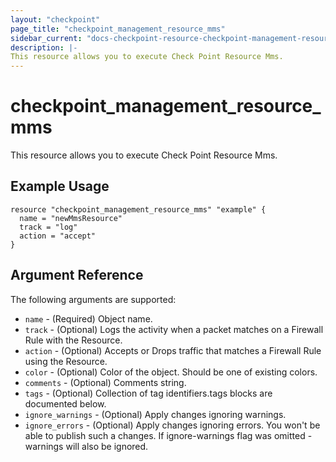```yaml
---
layout: "checkpoint"
page_title: "checkpoint_management_resource_mms"
sidebar_current: "docs-checkpoint-resource-checkpoint-management-resource-mms"
description: |-
This resource allows you to execute Check Point Resource Mms.
---
```


# checkpoint_management_resource_mms

This resource allows you to execute Check Point Resource Mms.

## Example Usage


```hcl
resource "checkpoint_management_resource_mms" "example" {
  name = "newMmsResource"
  track = "log"
  action = "accept"
}
```

## Argument Reference

The following arguments are supported:

* `name` - (Required) Object name. 
* `track` - (Optional) Logs the activity when a packet matches on a Firewall Rule with the Resource. 
* `action` - (Optional) Accepts or Drops traffic that matches a Firewall Rule using the Resource. 
* `color` - (Optional) Color of the object. Should be one of existing colors. 
* `comments` - (Optional) Comments string. 
* `tags` - (Optional) Collection of tag identifiers.tags blocks are documented below.
* `ignore_warnings` - (Optional) Apply changes ignoring warnings. 
* `ignore_errors` - (Optional) Apply changes ignoring errors. You won't be able to publish such a changes. If ignore-warnings flag was omitted - warnings will also be ignored. 
